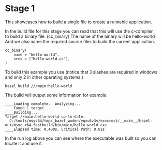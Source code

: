 # Stage 1

This showcases how to build a single file to create a runnable application.

In the build file for this stage you can read that this will use the c-compiler to build a binary file. (cc_binary)
The name of the binary will be hello-world
And we also name the required source files to build the current application.
```
cc_binary(
    name = "hello-world",
    srcs = ["hello-world.cc"],
)
```

To build this example you use (notice that 3 slashes are required in windows and only 2 in other operating systems.)

```
bazel build ///main:hello-world
```

The build will output some information for example

```
____Loading complete.  Analyzing...
____Found 1 target...
____Building...
Target //main:hello-world up-to-date:
  C:/tools/msys64/tmp/_bazel_woden/vqeu6v3v/execroot/__main__/bazel-out/msvc_x64-fastbuild/bin/main/hello-world.exe
____Elapsed time: 0,400s, Critical Path: 0,01s
```

In the run log above you can see where the executable was built so you can locate it and use it.
